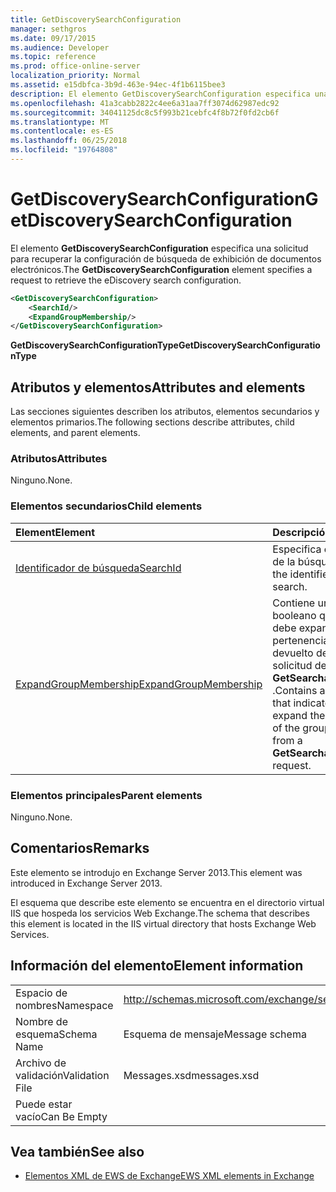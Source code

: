 ```yaml
---
title: GetDiscoverySearchConfiguration
manager: sethgros
ms.date: 09/17/2015
ms.audience: Developer
ms.topic: reference
ms.prod: office-online-server
localization_priority: Normal
ms.assetid: e15dbfca-3b9d-463e-94ec-4f1b6115bee3
description: El elemento GetDiscoverySearchConfiguration especifica una solicitud para recuperar la configuración de búsqueda de exhibición de documentos electrónicos.
ms.openlocfilehash: 41a3cabb2822c4ee6a31aa7ff3074d62987edc92
ms.sourcegitcommit: 34041125dc8c5f993b21cebfc4f8b72f0fd2cb6f
ms.translationtype: MT
ms.contentlocale: es-ES
ms.lasthandoff: 06/25/2018
ms.locfileid: "19764808"
---
```

# <a name="getdiscoverysearchconfiguration"></a><span data-ttu-id="d9584-103">GetDiscoverySearchConfiguration</span><span class="sxs-lookup"><span data-stu-id="d9584-103">GetDiscoverySearchConfiguration</span></span>

<span data-ttu-id="d9584-104">El elemento **GetDiscoverySearchConfiguration** especifica una solicitud para recuperar la configuración de búsqueda de exhibición de documentos electrónicos.</span><span class="sxs-lookup"><span data-stu-id="d9584-104">The **GetDiscoverySearchConfiguration** element specifies a request to retrieve the eDiscovery search configuration.</span></span> 
  
```XML
<GetDiscoverySearchConfiguration>
    <SearchId/>
    <ExpandGroupMembership/>
</GetDiscoverySearchConfiguration>
```

 <span data-ttu-id="d9584-105">**GetDiscoverySearchConfigurationType**</span><span class="sxs-lookup"><span data-stu-id="d9584-105">**GetDiscoverySearchConfigurationType**</span></span>
## <a name="attributes-and-elements"></a><span data-ttu-id="d9584-106">Atributos y elementos</span><span class="sxs-lookup"><span data-stu-id="d9584-106">Attributes and elements</span></span>

<span data-ttu-id="d9584-107">Las secciones siguientes describen los atributos, elementos secundarios y elementos primarios.</span><span class="sxs-lookup"><span data-stu-id="d9584-107">The following sections describe attributes, child elements, and parent elements.</span></span>
  
### <a name="attributes"></a><span data-ttu-id="d9584-108">Atributos</span><span class="sxs-lookup"><span data-stu-id="d9584-108">Attributes</span></span>

<span data-ttu-id="d9584-109">Ninguno.</span><span class="sxs-lookup"><span data-stu-id="d9584-109">None.</span></span>
  
### <a name="child-elements"></a><span data-ttu-id="d9584-110">Elementos secundarios</span><span class="sxs-lookup"><span data-stu-id="d9584-110">Child elements</span></span>

|<span data-ttu-id="d9584-111">**Element**</span><span class="sxs-lookup"><span data-stu-id="d9584-111">**Element**</span></span>|<span data-ttu-id="d9584-112">**Descripción**</span><span class="sxs-lookup"><span data-stu-id="d9584-112">**Description**</span></span>|
|:-----|:-----|
|[<span data-ttu-id="d9584-113">Identificador de búsqueda</span><span class="sxs-lookup"><span data-stu-id="d9584-113">SearchId</span></span>](searchid.md) <br/> |<span data-ttu-id="d9584-114">Especifica el identificador de la búsqueda.</span><span class="sxs-lookup"><span data-stu-id="d9584-114">Specifies the identifier of the search.</span></span>  <br/> |
|[<span data-ttu-id="d9584-115">ExpandGroupMembership</span><span class="sxs-lookup"><span data-stu-id="d9584-115">ExpandGroupMembership</span></span>](expandgroupmembership.md) <br/> |<span data-ttu-id="d9584-116">Contiene un valor booleano que indica si se debe expandir la pertenencia del grupo devuelto desde una solicitud de **GetSearchableMailboxes** .</span><span class="sxs-lookup"><span data-stu-id="d9584-116">Contains a Boolean value that indicates whether to expand the membership of the group returned from a **GetSearchableMailboxes** request.</span></span>  <br/> |
   
### <a name="parent-elements"></a><span data-ttu-id="d9584-117">Elementos principales</span><span class="sxs-lookup"><span data-stu-id="d9584-117">Parent elements</span></span>

<span data-ttu-id="d9584-118">Ninguno.</span><span class="sxs-lookup"><span data-stu-id="d9584-118">None.</span></span>
  
## <a name="remarks"></a><span data-ttu-id="d9584-119">Comentarios</span><span class="sxs-lookup"><span data-stu-id="d9584-119">Remarks</span></span>

<span data-ttu-id="d9584-120">Este elemento se introdujo en Exchange Server 2013.</span><span class="sxs-lookup"><span data-stu-id="d9584-120">This element was introduced in Exchange Server 2013.</span></span>
  
<span data-ttu-id="d9584-121">El esquema que describe este elemento se encuentra en el directorio virtual IIS que hospeda los servicios Web Exchange.</span><span class="sxs-lookup"><span data-stu-id="d9584-121">The schema that describes this element is located in the IIS virtual directory that hosts Exchange Web Services.</span></span>
  
## <a name="element-information"></a><span data-ttu-id="d9584-122">Información del elemento</span><span class="sxs-lookup"><span data-stu-id="d9584-122">Element information</span></span>

|||
|:-----|:-----|
|<span data-ttu-id="d9584-123">Espacio de nombres</span><span class="sxs-lookup"><span data-stu-id="d9584-123">Namespace</span></span>  <br/> |http://schemas.microsoft.com/exchange/services/2006/messages  <br/> |
|<span data-ttu-id="d9584-124">Nombre de esquema</span><span class="sxs-lookup"><span data-stu-id="d9584-124">Schema Name</span></span>  <br/> |<span data-ttu-id="d9584-125">Esquema de mensaje</span><span class="sxs-lookup"><span data-stu-id="d9584-125">Message schema</span></span>  <br/> |
|<span data-ttu-id="d9584-126">Archivo de validación</span><span class="sxs-lookup"><span data-stu-id="d9584-126">Validation File</span></span>  <br/> |<span data-ttu-id="d9584-127">Messages.xsd</span><span class="sxs-lookup"><span data-stu-id="d9584-127">messages.xsd</span></span>  <br/> |
|<span data-ttu-id="d9584-128">Puede estar vacío</span><span class="sxs-lookup"><span data-stu-id="d9584-128">Can Be Empty</span></span>  <br/> ||
   
## <a name="see-also"></a><span data-ttu-id="d9584-129">Vea también</span><span class="sxs-lookup"><span data-stu-id="d9584-129">See also</span></span>



- [<span data-ttu-id="d9584-130">Elementos XML de EWS de Exchange</span><span class="sxs-lookup"><span data-stu-id="d9584-130">EWS XML elements in Exchange</span></span>](ews-xml-elements-in-exchange.md)

